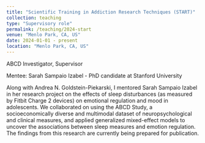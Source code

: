 ```yaml
---
title: "Scientific Training in Addiction Research Techniques (START)"
collection: teaching
type: "Supervisory role"
permalink: /teaching/2024-start
venue: "Menlo Park, CA, US"
date: 2024-01-01 - present
location: "Menlo Park, CA, US"
---
```


ABCD Investigator, Supervisor

Mentee: Sarah Sampaio Izabel - PhD candidate at Stanford University

Along with Andrea N. Goldstein-Piekarski, I mentored Sarah Sampaio Izabel in her research project on the effects of sleep disturbances (as measured by Fitbit Charge 2 devices) on emotional regulation and mood in adolescents. We collaborated on using the ABCD Study, a socioeconomically diverse and multimodal dataset of neuropsychological and clinical measures, and applied generalized mixed-effect models to uncover the associations between sleep measures and emotion regulation. The findings from this research are currently being prepared for publication.




